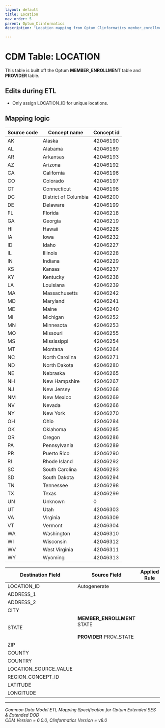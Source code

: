 ```yaml
---
layout: default
title: Location
nav_order: 5
parent: Optum_Clinformatics
description: "Location mapping from Optum Clinformatics member_enrollment and provider tables"

---
```

# CDM Table: LOCATION

This table is built off the Optum **MEMBER_ENROLLMENT** table and **PROVIDER** table.

## **Edits during ETL**

-   Only assign LOCATION_ID for unique locations.


## **Mapping logic**

|**Source code**|**Concept name**|**Concept id**|
|---------------------|----------------|----------------|
|AK|Alaska|42046190
|AL|Alabama|42046189
|AR|Arkansas|42046193
|AZ|Arizona|42046192
|CA|California|42046196
|CO|Colorado|42046197
|CT|Connecticut|42046198
|DC|District of Columbia|42046200
|DE|Delaware|42046199
|FL|Florida|42046218
|GA|Georgia|42046219
|HI|Hawaii|42046226
|IA|Iowa|42046232
|ID|Idaho|42046227
|IL|Illinois|42046228
|IN|Indiana|42046229
|KS|Kansas|42046237
|KY|Kentucky|42046238
|LA|Louisiana|42046239
|MA|Massachusetts|42046242
|MD|Maryland|42046241
|ME|Maine|42046240
|MI|Michigan|42046252
|MN|Minnesota|42046253
|MO|Missouri|42046255
|MS|Mississippi|42046254
|MT|Montana|42046264
|NC|North Carolina|42046271
|ND|North Dakota|42046280
|NE|Nebraska|42046265
|NH|New Hampshire|42046267
|NJ|New Jersey|42046268
|NM|New Mexico|42046269
|NV|Nevada|42046266
|NY|New York|42046270
|OH|Ohio|42046284
|OK|Oklahoma|42046285
|OR|Oregon|42046286
|PA|Pennsylvania|42046289
|PR|Puerto Rico|42046290
|RI|Rhode Island|42046292
|SC|South Carolina|42046293
|SD|South Dakota|42046294
|TN|Tennessee|42046298
|TX|Texas|42046299
|UN|Unknown|0
|UT|Utah|42046303
|VA|Virginia|42046309
|VT|Vermont|42046304
|WA|Washington|42046310
|WI|Wisconsin|42046312
|WV|West Virginia|42046311
|WY|Wyoming|42046313


|**Destination Field**|**Source Field**|**Applied Rule**|**Comment**|
|---------------|-------------|-----------|---------|
|LOCATION_ID|Autogenerate | ||
|ADDRESS_1| | | |
|ADDRESS_2| | | |
|CITY| | | |
|STATE|**MEMBER_ENROLLMENT** STATE<br><br>**PROVIDER** PROV_STATE| ||
|ZIP| | | |
|COUNTY| | | |
|COUNTRY| | | |
|LOCATION_SOURCE_VALUE| | ||
|REGION_CONCEPT_ID||||
|LATITUDE| | | |
|LONGITUDE| | | |
---
*Common Data Model ETL Mapping Specification for Optum Extended SES & Extended DOD*
<br>*CDM Version = 6.0.0, Clinformatics Version = v8.0*